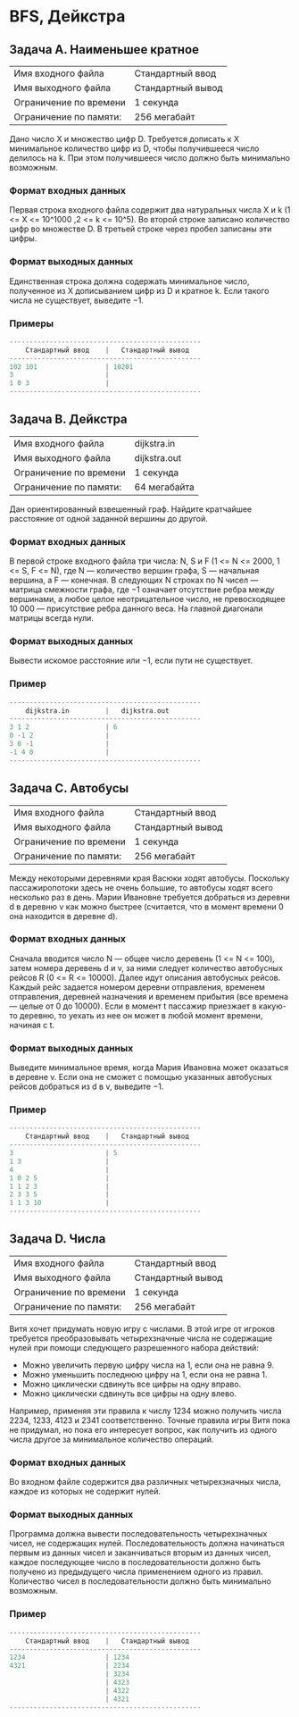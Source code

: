 # BFS, Дейкстра

## Задача A. Наименьшее кратное

|                        |                   |
| :--------------------- | :---------------- |
| Имя входного файла     | Стандартный ввод  |
| Имя выходного файла    | Стандартный вывод |
| Ограничение по времени | 1 секунда         |
| Ограничение по памяти: | 256 мегабайт      |

Дано число X и множество цифр D. Требуется дописать к X минимальное количество цифр из D,
чтобы получившееся число делилось на k. При этом получившееся число должно быть минимально
возможным.

### Формат входных данных

Первая строка входного файла содержит два натуральных числа X и k (1 <= X <= 10^1000 ,2 <= k <= 10^5).
Во второй строке записано количество цифр во множестве D. В третьей строке
через пробел записаны эти цифры.

### Формат выходных данных

Единственная строка должна содержать минимальное число, полученное из X дописыванием
цифр из D и кратное k. Если такого числа не существует, выведите −1.

### Примеры

```py
------------------------------------------------
    Стандартный ввод    |   Стандартный вывод
------------------------------------------------
102 101                 | 10201
3                       |
1 0 3                   |
------------------------------------------------
```

## Задача B. Дейкстра

|                        |              |
| :--------------------- | :----------- |
| Имя входного файла     | dijkstra.in  |
| Имя выходного файла    | dijkstra.out |
| Ограничение по времени | 1 секунда    |
| Ограничение по памяти: | 64 мегабайта |

Дан ориентированный взвешенный граф.
Найдите кратчайшее расстояние от одной заданной вершины до другой.

### Формат входных данных

В первой строке входного файла три числа: N, S и F (1 <= N <= 2000, 1 <= S, F <= N), где
N — количество вершин графа, S — начальная вершина, а F — конечная. В следующих N строках
по N чисел — матрица смежности графа, где −1 означает отсутствие ребра между вершинами, а
любое целое неотрицательное число, не превосходящее 10 000 — присутствие ребра данного веса. На
главной диагонали матрицы всегда нули.

### Формат выходных данных

Вывести искомое расстояние или −1, если пути не существует.

### Пример

```cpp
------------------------------------------------
    dijkstra.in         |   dijkstra.out
------------------------------------------------
3 1 2                   | 6
0 -1 2                  |
3 0 -1                  |
-1 4 0                  |
------------------------------------------------
```

## Задача C. Автобусы

|                        |                   |
| :--------------------- | :---------------- |
| Имя входного файла     | Стандартный ввод  |
| Имя выходного файла    | Стандартный вывод |
| Ограничение по времени | 1 секунда         |
| Ограничение по памяти: | 256 мегабайт      |

Между некоторыми деревнями края Васюки ходят автобусы. Поскольку пассажиропотоки здесь
не очень большие, то автобусы ходят всего несколько раз в день.
Марии Ивановне требуется добраться из деревни d в деревню v как можно быстрее (считается,
что в момент времени 0 она находится в деревне d).

### Формат входных данных

Сначала вводится число N — общее число деревень (1 <= N <= 100), затем номера деревень
d и v, за ними следует количество автобусных рейсов R (0 <= R <= 10000). Далее идут описания
автобусных рейсов. Каждый рейс задается номером деревни отправления, временем отправления,
деревней назначения и временем прибытия (все времена — целые от 0 до 10000). Если в момент
t пассажир приезжает в какую-то деревню, то уехать из нее он может в любой момент времени,
начиная с t.

### Формат выходных данных

Выведите минимальное время, когда Мария Ивановна может оказаться в деревне v. Если она не
сможет с помощью указанных автобусных рейсов добраться из d в v, выведите −1.

### Пример

```py
------------------------------------------------
    Стандартный ввод    |   Стандартный вывод
------------------------------------------------
3                       | 5
1 3                     |
4                       |
1 0 2 5                 |
1 1 2 3                 |
2 3 3 5                 |
1 1 3 10                |
------------------------------------------------
```

## Задача D. Числа

|                        |                   |
| :--------------------- | :---------------- |
| Имя входного файла     | Стандартный ввод  |
| Имя выходного файла    | Стандартный вывод |
| Ограничение по времени | 1 секунда         |
| Ограничение по памяти: | 256 мегабайт      |

Витя хочет придумать новую игру с числами. В этой игре от игроков
требуется преобразовывать четырехзначные числа не содержащие нулей при помощи следующего разрешенного набора
действий:

- Можно увеличить первую цифру числа на 1, если она не равна 9.
- Можно уменьшить последнюю цифру на 1, если она не равна 1.
- Можно циклически сдвинуть все цифры на одну вправо.
- Можно циклически сдвинуть все цифры на одну влево.

Например, применяя эти правила к числу 1234 можно получить числа 2234, 1233, 4123 и 2341
соответственно. Точные правила игры Витя пока не придумал, но пока его интересует вопрос, как
получить из одного числа другое за минимальное количество операций.

### Формат входных данных

Во входном файле содержится два различных четырехзначных числа, каждое из которых не
содержит нулей.

### Формат выходных данных

Программа должна вывести последовательность четырехзначных чисел, не содержащих нулей.
Последовательность должна начинаться первым из данных чисел и заканчиваться вторым из данных чисел, каждое последующее число в последовательности должно быть получено из предыдущего числа применением одного из правил. Количество чисел в последовательности должно быть
минимально возможным.

### Пример

```py
------------------------------------------------
    Стандартный ввод    |   Стандартный вывод
------------------------------------------------
1234                    | 1234
4321                    | 2234
                        | 3234
                        | 4323
                        | 4322
                        | 4321
------------------------------------------------
```
